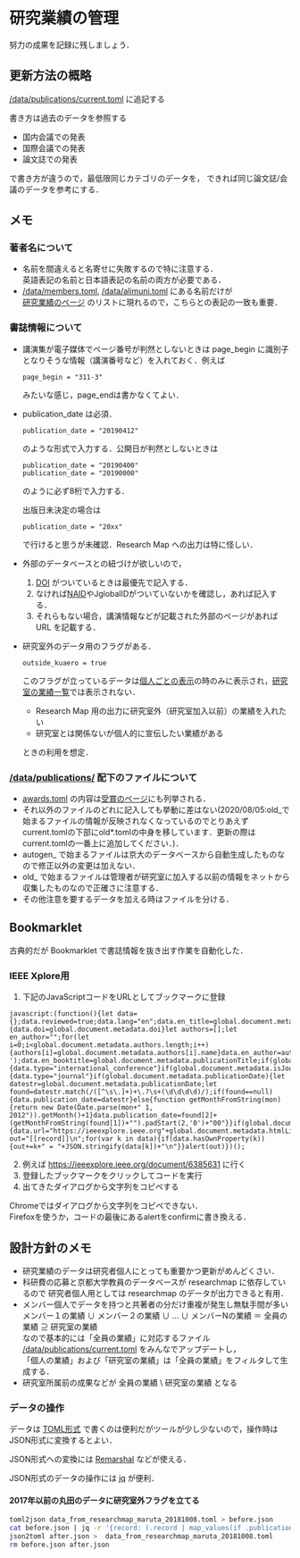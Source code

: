 # 研究業績の管理

努力の成果を記録に残しましょう．

## 更新方法の概略

[/data/publications/current.toml](/data/publications/current.toml) に追記する

書き方は過去のデータを参照する

* 国内会議での発表
* 国際会議での発表
* 論文誌での発表

で書き方が違うので，最低限同じカテゴリのデータを，
できれば同じ論文誌/会議のデータを参考にする．

## メモ

### 著者名について

 * 名前を間違えると名寄せに失敗するので特に注意する．  
   英語表記の名前と日本語表記の名前の両方が必要である．
 * [/data/members.toml](/data/members.toml), [/data/alimuni.toml](/data/alumni.toml) にある名前だけが  
   [研究業績のページ](https://control.kuaero.kyoto-u.ac.jp/ja/publications/)
   のリストに現れるので，こちらとの表記の一致も重要．

### 書誌情報について

 * 講演集が電子媒体でページ番号が判然としないときは
   page_begin に識別子となりそうな情報（講演番号など）を入れておく．例えば  
   ```
   page_begin = "311-3" 
   ``` 
   みたいな感じ，page_endは書かなくてよい．

 * publication_date は必須．  
   ```
   publication_date = "20190412"
   ```  
   のような形式で入力する．公開日が判然としないときは  
   ``` 
   publication_date = "20190400"
   publication_date = "20190000"
   ```   
   のように必ず8桁で入力する．

   出版日未決定の場合は
   ``` 
   publication_date = "20xx"
   ```   
   で行けると思うが未確認．Research Map への出力は特に怪しい．

 * 外部のデータベースとの紐づけが欲しいので，  
   1. [DOI](https://ja.wikipedia.org/wiki/デジタルオブジェクト識別子) がついているときは最優先で記入する．  
   2. なければ[NAID](https://ja.wikipedia.org/wiki/CiNii)やJglobalIDがついていないかを確認し，あれば記入する．
   3. それらもない場合，講演情報などが記載された外部のページがあれば URL を記載する．

 * 研究室外のデータ用のフラグがある．
   ```
   outside_kuaero = true
   ```
   このフラグが立っているデータは[個人ごとの表示](https://control.kuaero.kyoto-u.ac.jp/ja/publications/#ichiro-maruta)の時のみに表示され，[研究室の業績一覧](https://control.kuaero.kyoto-u.ac.jp/ja/publications/)では表示されない．

   * Research Map 用の出力に研究室外（研究室加入以前）の業績を入れたい
   * 研究室とは関係ないが個人的に宣伝したい業績がある

   ときの利用を想定．
### [/data/publications/](/data/publications/) 配下のファイルについて

* [awards.toml](/data/publications/awards.toml) の内容は[受賞のページ](https://control.kuaero.kyoto-u.ac.jp/ja/awards/)にも列挙される．
* それ以外のファイルのどれに記入しても挙動に差はない(2020/08/05:old_で始まるファイルの情報が反映されなくなっているのでとりあえずcurrent.tomlの下部にold*.tomlの中身を移しています．更新の際はcurrent.tomlの一番上に追加してください．)．
* autogen_ で始まるファイルは京大のデータベースから自動生成したものなので修正以外の変更は加えない．
* old_ で始まるファイルは管理者が研究室に加入する以前の情報をネットから収集したものなので正確さに注意する．
* その他注意を要するデータを加える時はファイルを分ける．

## Bookmarklet

古典的だが Bookmarklet で書誌情報を抜き出す作業を自動化した．

### IEEE Xplore用
1. 下記のJavaScriptコードをURLとしてブックマークに登録
``` 
javascript:(function(){let data={};data.reviewed=true;data.lang="en";data.en_title=global.document.metadata.title;data.page_begin=global.document.metadata.startPage;data.page_end=global.document.metadata.endPage;if(global.document.metadata.doi){data.doi=global.document.metadata.doi}let authors=[];let en_author="";for(let i=0;i<global.document.metadata.authors.length;i++){authors[i]=global.document.metadata.authors[i].name}data.en_author=authors.join(', ');data.en_booktitle=global.document.metadata.publicationTitle;if(global.document.metadata.isConference){data.type="international_conference"}if(global.document.metadata.isJournal){data.type="journal"}if(global.document.metadata.publicationDate){let datestr=global.document.metadata.publicationDate;let found=datestr.match(/([^\s\.]+)+\.?\s+(\d\d\d\d)/);if(found==null){data.publication_date=datestr}else{function getMonthFromString(mon){return new Date(Date.parse(mon+" 1, 2012")).getMonth()+1}data.publication_date=found[2]+(getMonthFromString(found[1])+"").padStart(2,'0')+"00"}}if(global.document.metadata.htmlLink){data.url="https://ieeexplore.ieee.org"+global.document.metadata.htmlLink}let out="[[record]]\n";for(var k in data){if(data.hasOwnProperty(k)){out+=k+" = "+JSON.stringify(data[k])+"\n"}}alert(out)})();
```
2. 例えば https://ieeexplore.ieee.org/document/6385631 に行く
3. 登録したブックマークをクリックしてコードを実行
4. 出てきたダイアログから文字列をコピペする

Chromeではダイアログから文字列をコピペできない．  
Firefoxを使うか，コードの最後にあるalertをconfirmに書き換える．

## 設計方針のメモ

 * 研究業績のデータは研究者個人にとっても重要かつ更新がめんどくさい．
 * 科研費の応募と京都大学教員のデータベースが researchmap に依存しているので
研究者個人用としては researchmap のデータが出力できると有用．
 * メンバー個人でデータを持つと共著者の分だけ重複が発生し無駄手間が多い  
   メンバー１の業績 ∪ メンバー２の業績 ∪ … ∪ メンバーNの業績 ＝ 全員の業績 ⊇ 研究室の業績  
   なので基本的には「全員の業績」に対応するファイル [/data/publications/current.toml](/data/publications/current.toml) をみんなでアップデートし，  
   「個人の業績」および「研究室の業績」は「全員の業績」をフィルタして生成する．
 * 研究室所属前の成果などが 全員の業績 \ 研究室の業績 となる

### データの操作

データは [TOML形式](https://github.com/toml-lang/toml) で書くのは便利だがツールが少し少ないので，操作時はJSON形式に変換するとよい．

JSON形式への変換には [Remarshal](https://github.com/dbohdan/remarshal) などが使える．

JSON形式のデータの操作には [jq](https://stedolan.github.io/jq/) が便利．

#### 2017年以前の丸田のデータに研究室外フラグを立てる
``` sh
toml2json data_from_researchmap_maruta_20181008.toml > before.json
cat before.json | jq -r '{record: (.record | map_values(if .publication_date > "20170000" then . else . + {outside_kuaero:true} end))}' > after.json
json2toml after.json >  data_from_researchmap_maruta_20181008.toml
rm before.json after.json
```
